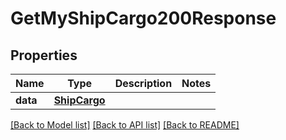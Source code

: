 # GetMyShipCargo200Response

## Properties
Name | Type | Description | Notes
------------ | ------------- | ------------- | -------------
**data** | [**ShipCargo**](ShipCargo.md) |  | 

[[Back to Model list]](../README.md#documentation-for-models) [[Back to API list]](../README.md#documentation-for-api-endpoints) [[Back to README]](../README.md)


